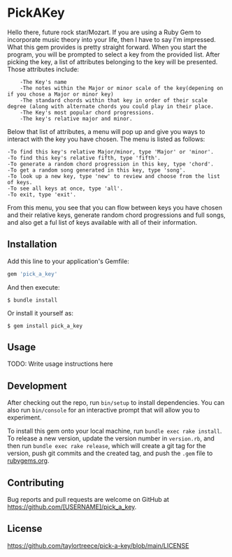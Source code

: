 # PickAKey

Hello there, future rock star/Mozart. If you are using a Ruby Gem to incorporate music theory into your life, then I have to say I'm impressed. What this gem provides is pretty straight forward. When you start the program, you will be prompted to select a key from the provided list. After picking the key, a list of attributes belonging to the key will be presented. Those attributes include:
```
    -The Key's name
    -The notes within the Major or minor scale of the key(depening on if you chose a Major or minor key)
    -The standard chords within that key in order of their scale degree (along with alternate chords you could play in their place.
    -The Key's most popular chord progressions.
    -The key's relative major and minor.
```
    
Below that list of attributes, a menu will pop up and give you ways to interact with the key you have chosen. The menu is listed as follows:

    -To find this key's relative Major/minor, type 'Major' or 'minor'.
    -To find this key's relative fifth, type 'fifth'.
    -To generate a random chord progression in this key, type 'chord'.
    -To get a random song generated in this key, type 'song'.
    -To look up a new key, type 'new' to review and choose from the list of keys.
    -To see all keys at once, type 'all'.
    -To exit, type 'exit'.
    
From this menu, you see that you can flow between keys you have chosen and their relative keys, generate random chord progressions and full songs, and also get a ful list of keys available with all of their information.

## Installation

Add this line to your application's Gemfile:

```ruby
gem 'pick_a_key'
```

And then execute:

    $ bundle install

Or install it yourself as:

    $ gem install pick_a_key

## Usage

TODO: Write usage instructions here

## Development

After checking out the repo, run `bin/setup` to install dependencies. You can also run `bin/console` for an interactive prompt that will allow you to experiment.

To install this gem onto your local machine, run `bundle exec rake install`. To release a new version, update the version number in `version.rb`, and then run `bundle exec rake release`, which will create a git tag for the version, push git commits and the created tag, and push the `.gem` file to [rubygems.org](https://rubygems.org).

## Contributing

Bug reports and pull requests are welcome on GitHub at https://github.com/[USERNAME]/pick_a_key.

## License
https://github.com/taylortreece/pick-a-key/blob/main/LICENSE
